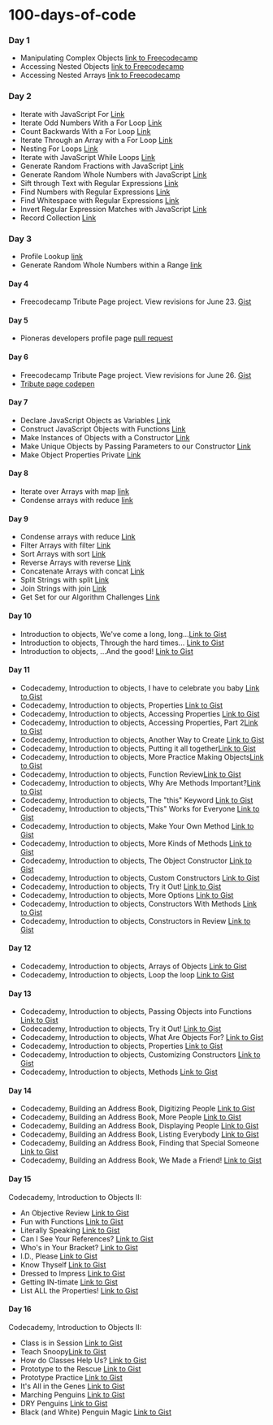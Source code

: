 # 100-days-of-code

### Day 1
- Manipulating Complex Objects [link to Freecodecamp](https://www.freecodecamp.com/challenges/Manipulating%20Complex%20Objects?solution=%0Avar%20myMusic%20%3D%20%5B%0A%20%20%7B%0A%20%20%20%20%22artist%22%3A%20%22Billy%20Joel%22%2C%0A%20%20%20%20%22title%22%3A%20%22Piano%20Man%22%2C%0A%20%20%20%20%22release_year%22%3A%201973%2C%0A%20%20%20%20%22formats%22%3A%20%5B%20%0A%20%20%20%20%20%20%22CS%22%2C%20%0A%20%20%20%20%20%20%228T%22%2C%20%0A%20%20%20%20%20%20%22LP%22%20%5D%2C%0A%20%20%20%20%22gold%22%3A%20true%0A%20%20%7D%2C%0A%20%20%0A%20%7B%0A%20%20%20%20%22artist%22%3A%20%22coldplay%22%2C%0A%20%20%20%20%22title%22%3A%20%22viva%20la%20vida%22%2C%0A%20%20%20%20%22release_year%22%3A%202009%2C%0A%20%20%20%20%22formats%22%3A%20%5B%0A%20%20%20%20%20%20%22cd%22%2C%0A%20%20%20%20%20%20%22dvd%22%2C%0A%20%20%20%20%20%20%22lp%22%0A%20%20%20%20%5D%0A%20%20%7D%0A%20%20%2F%2F%20Add%20record%20here%0A%5D%3B%0A%0A)
- Accessing Nested Objects [link to Freecodecamp](https://www.freecodecamp.com/challenges/Accessing%20Nested%20Objects?solution=%0A%2F%2F%20Setup%0Avar%20myStorage%20%3D%20%7B%0A%20%20%22car%22%3A%20%7B%0A%20%20%20%20%22inside%22%3A%20%7B%0A%20%20%20%20%20%20%22glove%20box%22%3A%20%22maps%22%2C%0A%20%20%20%20%20%20%22passenger%20seat%22%3A%20%22crumbs%22%0A%20%20%20%20%20%7D%2C%0A%20%20%20%20%22outside%22%3A%20%7B%0A%20%20%20%20%20%20%22trunk%22%3A%20%22jack%22%0A%20%20%20%20%7D%0A%20%20%7D%0A%7D%3B%0A%0A%2F%2F%20Only%20change%20code%20below%20this%20line%0A%0Avar%20gloveBoxContents%20%3D%20myStorage.car.inside%5B%22glove%20box%22%5D%3B%20%2F%2F%20Change%20this%20line%0A%0A)
- Accessing Nested Arrays [link to Freecodecamp](https://www.freecodecamp.com/challenges/Accessing%20Nested%20Arrays?solution=%0A%2F%2F%20Setup%0Avar%20myPlants%20%3D%20%5B%0A%20%20%7B%20%0A%20%20%20%20type%3A%20%22flowers%22%2C%0A%20%20%20%20list%3A%20%5B%0A%20%20%20%20%20%20%22rose%22%2C%0A%20%20%20%20%20%20%22tulip%22%2C%0A%20%20%20%20%20%20%22dandelion%22%0A%20%20%20%20%5D%0A%20%20%7D%2C%0A%20%20%7B%0A%20%20%20%20type%3A%20%22trees%22%2C%0A%20%20%20%20list%3A%20%5B%0A%20%20%20%20%20%20%22fir%22%2C%0A%20%20%20%20%20%20%22pine%22%2C%0A%20%20%20%20%20%20%22birch%22%0A%20%20%20%20%5D%0A%20%20%7D%20%20%0A%5D%3B%0A%0A%2F%2F%20Only%20change%20code%20below%20this%20line%0A%0Avar%20secondTree%20%3D%20myPlants%5B1%5D.list%5B1%5D%3B%20%2F%2F%20Change%20this%20line%0A%0A)

### Day 2
- Iterate with JavaScript For [Link](https://www.freecodecamp.com/challenges/Iterate%20with%20JavaScript%20For%20Loops?solution=%0A%2F%2F%20Example%0Avar%20ourArray%20%3D%20%5B%5D%3B%0A%0Afor%20(var%20i%20%3D%200%3B%20i%20%3C%205%3B%20i%2B%2B)%20%7B%0A%20%20ourArray.push(i)%3B%0A%7D%0A%0A%2F%2F%20Setup%0Avar%20myArray%20%3D%20%5B%5D%3B%0A%0Afor%20(var%20i%20%3D%201%3B%20i%20%3C%206%3B%20i%2B%2B)%20%7B%0A%20%20myArray.push(i)%3B%0A%7D%0A%2F%2F%20Only%20change%20code%20below%20this%20line.%0A%0A%0A)
- Iterate Odd Numbers With a For Loop	[Link](https://www.freecodecamp.com/challenges/Iterate%20Odd%20Numbers%20With%20a%20For%20Loop?solution=%0A%2F%2F%20Example%0Avar%20ourArray%20%3D%20%5B%5D%3B%0A%0Afor%20(var%20i%20%3D%200%3B%20i%20%3C%2010%3B%20i%20%2B%3D%202)%20%7B%0A%20%20ourArray.push(i)%3B%0A%7D%0A%0A%2F%2F%20Setup%0Avar%20myArray%20%3D%20%5B%5D%3B%0A%20%20for%20(var%20i%20%3D%201%3B%20i%20%3C10%3B%20i%2B%3D2)%7B%0A%20%20%20%20myArray.push(i)%3B%0A%20%20%7D%0A%2F%2F%20Only%20change%20code%20below%20this%20line.%0A%0A%0A)
- Count Backwards With a For Loop	[Link](https://www.freecodecamp.com/challenges/Count%20Backwards%20With%20a%20For%20Loop?solution=%0A%2F%2F%20Example%0Avar%20ourArray%20%3D%20%5B%5D%3B%0A%0Afor%20(var%20i%20%3D%2010%3B%20i%20%3E%200%3B%20i%20-%3D%202)%20%7B%0A%20%20ourArray.push(i)%3B%0A%7D%0A%0A%2F%2F%20Setup%0Avar%20myArray%20%3D%20%5B%5D%3B%0A%20%20for%20(var%20i%20%3D%209%3B%20i%20%3E%200%3B%20i%20-%3D%202)%7B%0A%20%20%20%20myArray.push(i)%3B%0A%20%20%7D%0A%2F%2F%20Only%20change%20code%20below%20this%20line.%0A%0A)
- Iterate Through an Array with a For Loop	[Link](https://www.freecodecamp.com/challenges/Iterate%20Through%20an%20Array%20with%20a%20For%20Loop?solution=%0A%2F%2F%20Example%0Avar%20ourArr%20%3D%20%5B%209%2C%2010%2C%2011%2C%2012%5D%3B%0Avar%20ourTotal%20%3D%200%3B%0A%0Afor%20(var%20i%20%3D%200%3B%20i%20%3C%20ourArr.length%3B%20i%2B%2B)%20%7B%0A%20%20ourTotal%20%2B%3D%20ourArr%5Bi%5D%3B%0A%7D%0A%0A%2F%2F%20Setup%0Avar%20myArr%20%3D%20%5B%202%2C%203%2C%204%2C%205%2C%206%5D%3B%0Avar%20total%20%3D%200%3B%0Afor%20(var%20i%20%3D%200%3B%20i%20%3C%20myArr.length%3B%20i%2B%2B)%7B%0A%20%20total%20%2B%3D%20myArr%5Bi%5D%3B%0A%7D%0A%2F%2F%20Only%20change%20code%20below%20this%20line%0A%0A%0A)
- Nesting For Loops	[Link](https://www.freecodecamp.com/challenges/Nesting%20For%20Loops?solution=%0Afunction%20multiplyAll(arr)%20%7B%0A%20%20var%20product%20%3D%201%3B%0A%20%20%2F%2F%20Only%20change%20code%20below%20this%20line%0A%20%20for%20(var%20i%20%3D%200%3B%20i%20%3C%20arr.length%3B%20i%2B%2B)%7B%0A%20%20%20%20%20%20for%20(var%20j%20%3D%200%3B%20j%20%3C%20arr%5Bi%5D.length%3B%20j%2B%2B)%20%7B%0A%20%20%20%20%20%20%20%20console.log(arr%5Bi%5D%5Bj%5D)%3B%0A%20%20%20%20%20%20%20%20product%20%3D%20product%20*%20arr%5Bi%5D%5Bj%5D%3B%0A%20%20%20%20%20%20%7D%0A%20%20%7D%0A%20%20%2F%2F%20Only%20change%20code%20above%20this%20line%0A%20%20return%20product%3B%0A%7D%0A%0A%2F%2F%20Modify%20values%20below%20to%20test%20your%20code%0AmultiplyAll(%5B%5B1%2C2%5D%2C%5B3%2C4%5D%2C%5B5%2C6%2C7%5D%5D)%3B%0A%0A)
- Iterate with JavaScript While Loops	[Link](https://www.freecodecamp.com/challenges/Iterate%20with%20JavaScript%20While%20Loops?solution=%0A%2F%2F%20Setup%0Avar%20myArray%20%3D%20%5B%5D%3B%0Avar%20i%20%3D%200%3B%0Awhile(%20i%20%3C%205)%20%7B%0A%20%20myArray.push(i)%3B%0A%20%20i%2B%2B%3B%0A%7D%0A%0A%2F%2F%20Only%20change%20code%20below%20this%20line.%0A%0A%0A)
- Generate Random Fractions with JavaScript	[Link](https://www.freecodecamp.com/challenges/Generate%20Random%20Fractions%20with%20JavaScript?solution=%0Afunction%20randomFraction()%20%7B%0A%0A%20%20%2F%2F%20Only%20change%20code%20below%20this%20line.%0A%0A%20%20return%20Math.random()%3B%0A%0A%20%20%2F%2F%20Only%20change%20code%20above%20this%20line.%0A%7D%0A)
- Generate Random Whole Numbers with JavaScript [Link](https://www.freecodecamp.com/challenges/Generate%20Random%20Whole%20Numbers%20with%20JavaScript?solution=%0Avar%20randomNumberBetween0and19%20%3D%20Math.floor(Math.random()%20*%2010)%3B%0A%0Afunction%20randomWholeNum()%20%7B%0A%0A%20%20%2F%2F%20Only%20change%20code%20below%20this%20line.%0A%0A%20%20return%20Math.floor(Math.random())%3B%0A%7D%0A)
- Sift through Text with Regular Expressions [Link](https://www.freecodecamp.com/challenges/Sift%20through%20Text%20with%20Regular%20Expressions?solution=%0A%2F%2F%20Setup%0Avar%20testString%20%3D%20%22Ada%20Lovelace%20and%20Charles%20Babbage%20designed%20the%20first%20computer%20and%20the%20software%20that%20would%20have%20run%20on%20it.%22%3B%0A%0A%2F%2F%20Example%0Avar%20expressionToGetSoftware%20%3D%20%2Fsoftware%2Fgi%3B%0Avar%20softwareCount%20%3D%20testString.match(expressionToGetSoftware).length%3B%0A%20%20%0A%0A%2F%2F%20Only%20change%20code%20below%20this%20line.%0A%0Avar%20expression%20%3D%20%2Fand%2Fgi%3B%20%20%2F%2F%20Change%20this%20Line%0A%0A%2F%2F%20Only%20change%20code%20above%20this%20line%0A%0A%2F%2F%20This%20code%20counts%20the%20matches%20of%20expression%20in%20testString%0Avar%20andCount%20%3D%20testString.match(expression).length%3B%0A%0A)
- Find Numbers with Regular Expressions	[Link](https://www.freecodecamp.com/challenges/Find%20Numbers%20with%20Regular%20Expressions?solution=%0A%2F%2F%20Setup%0Avar%20testString%20%3D%20%22There%20are%203%20cats%20but%204%20dogs.%22%3B%0A%0A%2F%2F%20Only%20change%20code%20below%20this%20line.%0A%0Avar%20expression%20%3D%20%2F%5Cd%2B%2Fg%3B%20%20%2F%2F%20Change%20this%20line%0A%0A%2F%2F%20Only%20change%20code%20above%20this%20line%0A%0A%2F%2F%20This%20code%20counts%20the%20matches%20of%20expression%20in%20testString%0Avar%20digitCount%20%3D%20testString.match(expression).length%3B%0A)
- Find Whitespace with Regular Expressions [Link](https://www.freecodecamp.com/challenges/Find%20Whitespace%20with%20Regular%20Expressions?solution=%0A%2F%2F%20Setup%0Avar%20testString%20%3D%20%22How%20many%20spaces%20are%20there%20in%20this%20sentence%3F%22%3B%0A%0A%2F%2F%20Only%20change%20code%20below%20this%20line.%0A%0Avar%20expression%20%3D%20%2F%5Cs%2B%2Fg%3B%20%20%2F%2F%20Change%20this%20line%0A%0A%2F%2F%20Only%20change%20code%20above%20this%20line%0A%0A%2F%2F%20This%20code%20counts%20the%20matches%20of%20expression%20in%20testString%0Avar%20spaceCount%20%3D%20testString.match(expression).length%3B%0A)
- Invert Regular Expression Matches with JavaScript [Link](https://www.freecodecamp.com/challenges/Invert%20Regular%20Expression%20Matches%20with%20JavaScript?solution=%0A%2F%2F%20Setup%0Avar%20testString%20%3D%20%22How%20many%20non-space%20characters%20are%20there%20in%20this%20sentence%3F%22%3B%0A%0A%2F%2F%20Only%20change%20code%20below%20this%20line.%0A%0Avar%20expression%20%3D%20%2F%5CS%2Fg%3B%20%20%2F%2F%20Change%20this%20line%0A%0A%2F%2F%20Only%20change%20code%20above%20this%20line%0A%0A%2F%2F%20This%20code%20counts%20the%20matches%20of%20expression%20in%20testString%0Avar%20nonSpaceCount%20%3D%20testString.match(expression).length%3B%0A)
- Record Collection [Link](https://www.freecodecamp.com/challenges/Record%20Collection?solution=%0A%2F%2F%20Setup%0Avar%20collection%20%3D%20%7B%0A%20%20%20%20%222548%22%3A%20%7B%0A%20%20%20%20%20%20%22album%22%3A%20%22Slippery%20When%20Wet%22%2C%0A%20%20%20%20%20%20%22artist%22%3A%20%22Bon%20Jovi%22%2C%0A%20%20%20%20%20%20tracks%3A%20%5B%20%0A%20%20%20%20%20%20%20%20%22Let%20It%20Rock%22%2C%20%0A%20%20%20%20%20%20%20%20%22You%20Give%20Love%20a%20Bad%20Name%22%20%0A%20%20%20%20%20%20%5D%0A%20%20%20%20%7D%2C%0A%20%20%20%20%222468%22%3A%20%7B%0A%20%20%20%20%20%20%22album%22%3A%20%221999%22%2C%0A%20%20%20%20%20%20%22artist%22%3A%20%22Prince%22%2C%0A%20%20%20%20%20%20%22tracks%22%3A%20%5B%20%0A%20%20%20%20%20%20%20%20%221999%22%2C%20%0A%20%20%20%20%20%20%20%20%22Little%20Red%20Corvette%22%20%0A%20%20%20%20%20%20%5D%0A%20%20%20%20%7D%2C%0A%20%20%20%20%221245%22%3A%20%7B%0A%20%20%20%20%20%20%22artist%22%3A%20%22Robert%20Palmer%22%2C%0A%20%20%20%20%20%20%22tracks%22%3A%20%5B%20%5D%0A%20%20%20%20%7D%2C%0A%20%20%20%20%225439%22%3A%20%7B%0A%20%20%20%20%20%20%22album%22%3A%20%22ABBA%20Gold%22%0A%20%20%20%20%7D%0A%7D%3B%0A%2F%2F%20Keep%20a%20copy%20of%20the%20collection%20for%20tests%0Avar%20collectionCopy%20%3D%20JSON.parse(JSON.stringify(collection))%3B%0A%0A%2F%2F%20Only%20change%20code%20below%20this%20line%0Afunction%20updateRecords(id%2C%20prop%2C%20value)%20%7B%0A%20%20if%20(collection%5Bid%5D.hasOwnProperty(prop))%20%7B%0A%20%20%20%20%0A%20%20%20%20if%20(value)%20%7B%0A%20%20%20%20%20%20%0A%20%20%20%20%20%20if%20(prop%20%3D%3D%3D%20%22tracks%22)%20%7B%0A%20%20%20%20%20%20%20%20%0A%20%20%20%20%20%20%20%20collection%5Bid%5D%5Bprop%5D.push(value)%3B%0A%20%20%20%20%20%20%20%20%0A%20%20%20%20%20%20%7D%20else%20%7B%0A%20%20%20%20%20%20%20%20%0A%20%20%20%20%20%20%20%20%20collection%5Bid%5D%5Bprop%5D%20%3D%20value%3B%20%0A%20%20%20%20%20%20%20%20%0A%20%20%20%20%20%20%7D%0A%20%20%20%20%20%0A%20%20%20%20%7D%20else%20%7B%0A%20%20%20%20%20%20%0A%20%20%20%20%20%20delete%20collection%5Bid%5D%5Bprop%5D%3B%0A%20%20%20%20%0A%20%20%20%20%7D%0A%20%20%20%20%20%20%0A%20%20%7D%20else%20%7B%0A%20%20%20%20%0A%20%20%20%20if%20(prop%20%3D%3D%3D%20%22tracks%22)%20%7B%0A%20%20%20%20%20%20%0A%20%20%20%20%20%20collection%5Bid%5D%5Bprop%5D%20%3D%20%5Bvalue%5D%3B%0A%20%20%20%20%20%20%0A%20%20%20%20%7D%20else%20%7B%0A%20%20%20%20%20%20%0A%20%20%20%20%20%20%20collection%5Bid%5D%5Bprop%5D%20%3D%20value%3B%0A%20%20%20%20%20%20%0A%20%20%20%20%7D%0A%20%20%20%20%0A%20%20%7D%0A%0A%20%20return%20collection%3B%0A%7D%0A%0A%2F%2F%20Alter%20values%20below%20to%20test%20your%20code%0AupdateRecords(1245%2C%20%22tracks%22%2C%20%22Addicted%20to%20Love%22)%3B%0A%0A)
 
### Day 3
- Profile Lookup [link](https://www.freecodecamp.com/challenges/Profile%20Lookup?solution=%0A%2F%2FSetup%0Avar%20contacts%20%3D%20%5B%0A%20%20%20%20%7B%0A%20%20%20%20%20%20%20%20%22firstName%22%3A%20%22Akira%22%2C%0A%20%20%20%20%20%20%20%20%22lastName%22%3A%20%22Laine%22%2C%0A%20%20%20%20%20%20%20%20%22number%22%3A%20%220543236543%22%2C%0A%20%20%20%20%20%20%20%20%22likes%22%3A%20%5B%22Pizza%22%2C%20%22Coding%22%2C%20%22Brownie%20Points%22%5D%0A%20%20%20%20%7D%2C%0A%20%20%20%20%7B%0A%20%20%20%20%20%20%20%20%22firstName%22%3A%20%22Harry%22%2C%0A%20%20%20%20%20%20%20%20%22lastName%22%3A%20%22Potter%22%2C%0A%20%20%20%20%20%20%20%20%22number%22%3A%20%220994372684%22%2C%0A%20%20%20%20%20%20%20%20%22likes%22%3A%20%5B%22Hogwarts%22%2C%20%22Magic%22%2C%20%22Hagrid%22%5D%0A%20%20%20%20%7D%2C%0A%20%20%20%20%7B%0A%20%20%20%20%20%20%20%20%22firstName%22%3A%20%22Sherlock%22%2C%0A%20%20%20%20%20%20%20%20%22lastName%22%3A%20%22Holmes%22%2C%0A%20%20%20%20%20%20%20%20%22number%22%3A%20%220487345643%22%2C%0A%20%20%20%20%20%20%20%20%22likes%22%3A%20%5B%22Intriguing%20Cases%22%2C%20%22Violin%22%5D%0A%20%20%20%20%7D%2C%0A%20%20%20%20%7B%0A%20%20%20%20%20%20%20%20%22firstName%22%3A%20%22Kristian%22%2C%0A%20%20%20%20%20%20%20%20%22lastName%22%3A%20%22Vos%22%2C%0A%20%20%20%20%20%20%20%20%22number%22%3A%20%22unknown%22%2C%0A%20%20%20%20%20%20%20%20%22likes%22%3A%20%5B%22Javascript%22%2C%20%22Gaming%22%2C%20%22Foxes%22%5D%0A%20%20%20%20%7D%0A%5D%3B%0A%0A%0Afunction%20lookUpProfile(firstName%2C%20prop)%7B%0A%2F%2F%20Only%20change%20code%20below%20this%20line%0A%20%20for%20(var%20i%20%3D%200%3B%20i%20%3C%20contacts.length%3B%20i%2B%2B)%20%7B%0A%20%20%20%20%0A%20%20%20%20if%20(contacts%5Bi%5D.firstName%20%3D%3D%3D%20firstName)%20%7B%0A%20%20%20%20%20%20if%20(contacts%5Bi%5D.hasOwnProperty(prop))%20%7B%0A%20%20%20%20%20%20%20%20return%20contacts%5Bi%5D%5Bprop%5D%3B%0A%20%20%20%20%20%20%7D%20else%20%7B%0A%20%20%20%20%20%20%20%20return%20%22No%20such%20property%22%3B%0A%20%20%20%20%20%20%7D%0A%20%20%20%20%7D%0A%0A%20%20%7D%0A%20%20%0A%20%20return%20%22No%20such%20contact%22%3B%0A%2F%2F%20Only%20change%20code%20above%20this%20line%0A%7D%0A%0A%2F%2F%20Change%20these%20values%20to%20test%20your%20function%0AlookUpProfile(%22Akira%22%2C%20%22address%22)%3B%0A)
- Generate Random Whole Numbers within a Range [link](https://www.freecodecamp.com/challenges/Generate%20Random%20Whole%20Numbers%20within%20a%20Range?solution=%0A%2F%2F%20Example%0Afunction%20ourFunction(ourMin%2C%20ourMax)%20%7B%0A%0A%20%20return%20Math.floor(Math.random()%20*%20(ourMax%20-%20ourMin%20%2B%201))%20%2B%20ourMin%3B%0A%7D%0A%0AourFunction(1%2C%209)%3B%0A%0A%2F%2F%20Only%20change%20code%20below%20this%20line.%0A%0Afunction%20randomRange(myMin%2C%20myMax)%20%7B%0A%0A%20%20return%20Math.floor(Math.random()%20*%20(myMax%20-%20myMin%20%2B%201))%20%2B%20myMin%3B%20%2F%2F%20Change%20this%20line%0A%0A%7D%0A%0A%2F%2F%20Change%20these%20values%20to%20test%20your%20function%0Avar%20myRandom%20%3D%20randomRange(5%2C%2015)%3B%0A)

#### Day 4
- Freecodecamp Tribute Page project. View revisions for June 23. [Gist](https://gist.github.com/angelitaooo/cf789687f02a1d59361c21d4805876c8/revisions)

#### Day 5
- Pioneras developers profile page [pull request](https://github.com/NavePionera/navepionera.github.io/pull/1)

#### Day 6
- Freecodecamp Tribute Page project. View revisions for June 26.
[Gist](https://gist.github.com/angelitaooo/cf789687f02a1d59361c21d4805876c8/revisions)
- [Tribute page codepen](http://codepen.io/angelitaooo/pen/KMawOm)

#### Day 7
- Declare JavaScript Objects as Variables	[Link](https://www.freecodecamp.com/challenges/Declare%20JavaScript%20Objects%20as%20Variables?solution=%0Avar%20car%20%3D%20%7B%0A%20%20%22wheels%22%3A4%2C%0A%20%20%22engines%22%3A1%2C%0A%20%20%22seats%22%3A5%0A%7D%3B%0A%0Avar%20motorBike%20%3D%20%7B%0A%20%20%22wheels%22%3A2%2C%0A%20%20%22engines%22%3A1%2C%0A%20%20%22seats%22%3A1%0A%20%20%2F%2F%20Only%20change%20code%20below%20this%20line.%0A%7D%3B%0A)
- Construct JavaScript Objects with Functions	[Link](https://www.freecodecamp.com/challenges/Construct%20JavaScript%20Objects%20with%20Functions?solution=%0Avar%20Car%20%3D%20function()%20%7B%0A%20%20this.wheels%20%3D%204%3B%0A%20%20this.engines%20%3D%201%3B%0A%20%20this.seats%20%3D%201%3B%0A%7D%3B%0A%0A%0A%2F%2F%20Only%20change%20code%20below%20this%20line.%0A%0Avar%20MotorBike%20%3D%20function()%20%7B%0A%20%20this.wheels%20%3D%202%3B%0A%20%20this.engines%20%3D%201%3B%0A%20%20this.seats%20%3D%201%3B%0A%7D%3B%0A)	
- Make Instances of Objects with a Constructor	[Link](https://www.freecodecamp.com/challenges/Make%20Instances%20of%20Objects%20with%20a%20Constructor%20Function?solution=%0Avar%20Car%20%3D%20function()%20%7B%0A%20%20this.wheels%20%3D%204%3B%0A%20%20this.engines%20%3D%201%3B%0A%20%20this.seats%20%3D%201%3B%0A%7D%3B%0A%0A%2F%2F%20Only%20change%20code%20below%20this%20line.%0A%0Avar%20myCar%20%3D%20new%20Car()%3B%0AmyCar.nickname%20%3D%20%22carlos%22%3B%0A)
- Make Unique Objects by Passing Parameters to our Constructor [Link](https://www.freecodecamp.com/challenges/Make%20Unique%20Objects%20by%20Passing%20Parameters%20to%20our%20Constructor?solution=%0Avar%20Car%20%3D%20function(wheels%2C%20seats%2C%20engines)%20%7B%0A%20%20%2F%2FChange%20this%20constructor%0A%20%20this.wheels%20%3D%20wheels%3B%0A%20%20this.seats%20%3D%20seats%3B%0A%20%20this.engines%20%3D%20engines%3B%0A%7D%3B%0A%0A%2F%2FTry%20it%20out%20here%0Avar%20myCar%20%3D%20new%20Car(4%2C%204%2C%202)%3B%0A)	
- Make Object Properties Private	[Link](https://www.freecodecamp.com/challenges/Make%20Object%20Properties%20Private?solution=%0Avar%20Car%20%3D%20function()%20%7B%0A%20%20%2F%2F%20this%20is%20a%20private%20variable%0A%20%20var%20speed%20%3D%2010%3B%0A%0A%20%20%2F%2F%20these%20are%20public%20methods%0A%20%20this.accelerate%20%3D%20function(change)%20%7B%0A%20%20%20%20speed%20%2B%3D%20change%3B%0A%20%20%7D%3B%0A%0A%20%20this.decelerate%20%3D%20function()%20%7B%0A%20%20%20%20speed%20-%3D%205%3B%0A%20%20%7D%3B%0A%0A%20%20this.getSpeed%20%3D%20function()%20%7B%0A%20%20%20%20return%20speed%3B%0A%20%20%7D%3B%0A%7D%3B%0A%0Avar%20Bike%20%3D%20function()%20%7B%0A%0A%20%20var%20gear%20%3D%203%3B%0A%20%20%0A%20%20this.setGear%20%3D%20function(val)%7B%0A%20%20%20%20gear%20%3D%20val%3B%0A%20%20%7D%3B%0A%20%20%0A%20%20this.getGear%20%3D%20function()%20%7B%0A%20%20%20%20return%20gear%3B%0A%20%20%7D%3B%0A%20%20%2F%2F%20Only%20change%20code%20below%20this%20line.%0A%0A%7D%3B%0A%0Avar%20myCar%20%3D%20new%20Car()%3B%0A%0Avar%20myBike%20%3D%20new%20Bike()%3B%0A%0A)

#### Day 8
- Iterate over Arrays with map [link](https://www.freecodecamp.com/challenges/Iterate%20over%20Arrays%20with%20map?solution=%0Avar%20oldArray%20%3D%20%5B1%2C2%2C3%2C4%2C5%5D%3B%0A%0A%2F%2F%20Only%20change%20code%20below%20this%20line.%0A%0Avar%20newArray%20%3D%20oldArray.map(function(val)%20%7B%0A%20%20%20return%20val%20%2B%203%3B%20%20%20%20%20%20%20%20%20%20%20%20%20%20%20%20%20%20%20%20%20%20%20%20%20%20%20%0A%20%7D)%3B%0A)
- Condense arrays with reduce [link](https://www.freecodecamp.com/challenges/Condense%20arrays%20with%20reduce?solution=%0Avar%20array%20%3D%20%5B4%2C5%2C6%2C7%2C8%5D%3B%0Avar%20singleVal%20%3D%200%3B%0A%0A%2F%2F%20Only%20change%20code%20below%20this%20line.%0A%0AsingleVal%20%3D%20array.reduce(function(previousVal%2C%20currentVal)%20%7B%0A%20%20return%20previousVal%20%2B%20currentVal%3B%0A%7D%2C%200)%3B%0A)

#### Day 9
- Condense arrays with reduce	 [Link](https://www.freecodecamp.com/challenges/Condense%20arrays%20with%20reduce?solution=%0Avar%20array%20%3D%20%5B4%2C5%2C6%2C7%2C8%5D%3B%0Avar%20singleVal%20%3D%200%3B%0A%0A%2F%2F%20Only%20change%20code%20below%20this%20line.%0A%0AsingleVal%20%3D%20array.reduce(function(previousVal%2C%20currentVal)%20%7B%0A%20%20return%20previousVal%20%2B%20currentVal%3B%0A%7D%2C%200)%3B%0A)
- Filter Arrays with filter	[Link](https://www.freecodecamp.com/challenges/Filter%20Arrays%20with%20filter?solution=%0Avar%20oldArray%20%3D%20%5B1%2C2%2C3%2C4%2C5%2C6%2C7%2C8%2C9%2C10%5D%3B%0A%0A%2F%2F%20Only%20change%20code%20below%20this%20line.%0A%0Avar%20newArray%20%3D%20oldArray.filter(function(val)%20%7B%0A%20%20return%20val%20%3C%206%3B%0A%7D)%3B%0A)
- Sort Arrays with sort	[Link](https://www.freecodecamp.com/challenges/Sort%20Arrays%20with%20sort?solution=%0Avar%20array%20%3D%20%5B1%2C%2012%2C%2021%2C%202%5D%3B%0A%0A%2F%2F%20Only%20change%20code%20below%20this%20line.%0A%0Aarray.sort(function(a%2C%20b)%20%7B%0A%20%20return%20b%20-%20a%3B%20%20%20%20%20%20%20%20%20%20%0A%7D)%3B%0A)
- Reverse Arrays with reverse [Link](https://www.freecodecamp.com/challenges/Reverse%20Arrays%20with%20reverse?solution=%0Avar%20array%20%3D%20%5B1%2C2%2C3%2C4%2C5%2C6%2C7%5D%3B%0Avar%20newArray%20%3D%20%5B%5D%3B%0A%0A%2F%2F%20Only%20change%20code%20below%20this%20line.%0A%0AnewArray%20%3D%20array.reverse()%3B%0A)
- Concatenate Arrays with concat	[Link](https://www.freecodecamp.com/challenges/Concatenate%20Arrays%20with%20concat?solution=%0Avar%20oldArray%20%3D%20%5B1%2C2%2C3%5D%3B%0Avar%20newArray%20%3D%20%5B%5D%3B%0A%0Avar%20concatMe%20%3D%20%5B4%2C5%2C6%5D%3B%0A%0A%2F%2F%20Only%20change%20code%20below%20this%20line.%0A%0AnewArray%20%3D%20oldArray.concat(concatMe)%3B%0A)
- Split Strings with split	[Link](https://www.freecodecamp.com/challenges/Split%20Strings%20with%20split?solution=%0Avar%20string%20%3D%20%22Split%20me%20into%20an%20array%22%3B%0Avar%20array%20%3D%20%5B%5D%3B%0A%0A%2F%2F%20Only%20change%20code%20below%20this%20line.%0A%0Aarray%20%3D%20string.split(%27%20%27)%3B%0A)
- Join Strings with join	[Link](https://www.freecodecamp.com/challenges/Join%20Strings%20with%20join?solution=%0Avar%20joinMe%20%3D%20%5B%22Split%22%2C%22me%22%2C%22into%22%2C%22an%22%2C%22array%22%5D%3B%0Avar%20joinedString%20%3D%20%27%27%3B%0A%0A%2F%2F%20Only%20change%20code%20below%20this%20line.%0A%0AjoinedString%20%3D%20joinMe.join(%22%20%22)%3B%0A)
- Get Set for our Algorithm Challenges [Link](https://www.freecodecamp.com/challenges/Get%20Set%20for%20our%20Algorithm%20Challenges)

#### Day 10
- Introduction to objects, We've come a long, long...[Link to Gist](https://gist.github.com/23eb9587126cc44e61b5a1b9db29ce20)
- Introduction to objects, Through the hard times... [Link to Gist](https://gist.github.com/aa30cd1ded3b6590a4ffb8027f813456)
- Introduction to objects, ...And the good! [Link to Gist](https://gist.github.com/5a7abe5aad3d3e7ccf7772b6202e65c0)

#### Day 11
- Codecademy, Introduction to objects, I have to celebrate you baby [Link to Gist](https://gist.github.com/71a1271576a60eccb8705e8343275951)
-  Codecademy, Introduction to objects, Properties [Link to Gist](https://gist.github.com/1c71da9d6532ae46615fa4945399376d)
-  Codecademy, Introduction to objects, Accessing Properties [Link to Gist](https://gist.github.com/738082f5793be63dd363da8b7ade94ae)
-  Codecademy, Introduction to objects, Accessing Properties, Part 2[Link to Gist](https://gist.github.com/d5260c51fb2ad4b984a5a05198dc27b9)
-  Codecademy, Introduction to objects, Another Way to Create [Link to Gist](https://gist.github.com/d6dfe94d4d0cf7ff05170b667b121b2e)
-  Codecademy, Introduction to objects, Putting it all together[Link to Gist](https://gist.github.com/ad44982713b7ce581b679580f8abed00)
-  Codecademy, Introduction to objects, More Practice Making Objects[Link to Gist](https://gist.github.com/5835b85bddf6db2f93201d87c7c75684)
-  Codecademy, Introduction to objects, Function Review[Link to Gist](https://gist.github.com/1330040b78886dc3b41ece77ccc783c3)
- Codecademy, Introduction to objects, Why Are Methods Important?[Link to Gist](https://gist.github.com/a974f87b119bd4083cd72284b91112a7)
- Codecademy, Introduction to objects, The "this" Keyword [Link to Gist](https://gist.github.com/49213cd7978c4917b369ea6989b940c3)
- Codecademy, Introduction to objects,"This" Works for Everyone
 [Link to Gist](https://gist.github.com/fd29810212076eef8b5cb1e9f85de5f9)
- Codecademy, Introduction to objects, Make Your Own Method [Link to Gist](https://gist.github.com/d359e223c38ab1882a038ff209da15f3)
- Codecademy, Introduction to objects, More Kinds of Methods [Link to Gist](https://gist.github.com/9d4d4bd31d951091a4ff3eaf37a7eb87)
- Codecademy, Introduction to objects, The Object Constructor
 [Link to Gist](https://gist.github.com/3b4b68115bc47008be48ac8c96770f87)
- Codecademy, Introduction to objects, Custom Constructors [Link to Gist](https://gist.github.com/ff6e6f7bd1dc87f8eabea25278810ab3)
- Codecademy, Introduction to objects, Try it Out! [Link to Gist](https://gist.github.com/2bd8e9d60ebff590e243ce6e48f05646)
- Codecademy, Introduction to objects, More Options [Link to Gist](https://gist.github.com/a029a43c9ae570355d07d9a03dda04b5)
- Codecademy, Introduction to objects, Constructors With Methods [Link to Gist](https://gist.github.com/e5ef1ad2fc99e5929753266851e54695)
- Codecademy, Introduction to objects, Constructors in Review [Link to Gist](https://gist.github.com/1485dccb775d7c5967105d9de52d8e98)

#### Day 12
- Codecademy, Introduction to objects, Arrays of Objects [Link to Gist](https://gist.github.com/321c5e9a67dc9cd493458296a9816b4c)
- Codecademy, Introduction to objects, Loop the loop [Link to Gist](https://gist.github.com/229d46127da3d815cea9baf270322c0a)

#### Day 13
- Codecademy, Introduction to objects, Passing Objects into Functions
 [Link to Gist](https://gist.github.com/a3cfa90aa425dcbdc805e70f9e21886f)
- Codecademy, Introduction to objects, Try it Out! [Link to Gist](https://gist.github.com/37a45ddb179abc59867302efc80ac8c8)
- Codecademy, Introduction to objects, What Are Objects For? [Link to Gist](https://gist.github.com/08b2dba9b55d57265048a23809953882)
- Codecademy, Introduction to objects, Properties
 [Link to Gist](https://gist.github.com/144d09dcfee8b3c03e6bc99d5cabafcc)
- Codecademy, Introduction to objects, Customizing Constructors [Link to Gist](https://gist.github.com/95b30c2f3e9ce25e424ea172b5d7a975)
- Codecademy, Introduction to objects, Methods [Link to Gist](https://gist.github.com/0e669d3215b776f4edce2ca43c6bbc1b)

#### Day 14
- Codecademy, Building an Address Book, Digitizing People
 [Link to Gist](https://gist.github.com/dcbe2282f27a4f9d7ab57ac03ba84365)
- Codecademy, Building an Address Book, More People
 [Link to Gist](https://gist.github.com/922865d3869b9487ddb78de84c046321)
- Codecademy, Building an Address Book, Displaying People
 [Link to Gist](https://gist.github.com/3830135cea5aa1cf9ecedee6720bf62c)
- Codecademy, Building an Address Book, Listing Everybody
 [Link to Gist](https://gist.github.com/3b5e64585a06120780172b512874e3b0)
- Codecademy, Building an Address Book, Finding that Special Someone
 [Link to Gist](https://gist.github.com/367dd3d050b07127504f367220ca0d97)
- Codecademy, Building an Address Book, We Made a Friend! [Link to Gist](https://gist.github.com/c77a1847d46d1049ff4aef19031e5b0a)

#### Day 15
Codecademy, Introduction to Objects II:
- An Objective Review [Link to Gist](https://gist.github.com/7f43d9493ca6785ec28776e89a4915bb)
- Fun with Functions [Link to Gist](https://gist.github.com/3956cb2576e357889c7d30e533fdcf06)
- Literally Speaking [Link to Gist](https://gist.github.com/23ba0c93227cc7adc8d1d3251b0690e7)
- Can I See Your References? [Link to Gist](https://gist.github.com/8755c2772021e9b92785c557a67b2647)
- Who's in Your Bracket? [Link to Gist](https://gist.github.com/c81b55bda29406600a8a430430fd23e4)
- I.D., Please [Link to Gist](https://gist.github.com/7f158c828500249a43ac2c1871d27328)
- Know Thyself [Link to Gist](https://gist.github.com/8a363e9dd9e44b639976d557f541a418)
- Dressed to Impress [Link to Gist](https://gist.github.com/18fc8c5da2728e3849ea20a3ef4072bd)
- Getting IN-timate [Link to Gist](https://gist.github.com/fcd885f1848152d0761fc1c8c2de0aef)
- List ALL the Properties! [Link to Gist](https://gist.github.com/b6fc8cc6013876fb8e75a8a22b4fd60f)

#### Day 16
Codecademy, Introduction to Objects II:
- Class is in Session [Link to Gist](https://gist.github.com/8e50a9a6b0d00f31e2cf9d5f3a3bbc71)
- Teach Snoopy[Link to Gist](https://gist.github.com/858ef8d26b32c9de4b6a6890354beb67)
- How do Classes Help Us? [Link to Gist](https://gist.github.com/223cceef6c76839a319b53a71b56eaf3)
- Prototype to the Rescue [Link to Gist](https://gist.github.com/d5d64b07b69d0438a020dc22e9c4eb1e)
- Prototype Practice [Link to Gist](https://gist.github.com/cb917fbfe8d3540da177ca8dd992fe1d)
- It's All in the Genes [Link to Gist](https://gist.github.com/aead803fe7051df3094007c7ea5be800)
- Marching Penguins [Link to Gist](https://gist.github.com/e169a759624915675ee7eefdef9ab599)
- DRY Penguins [Link to Gist](https://gist.github.com/2aabcda51ba1c9241c7cf95c96d4bf45)
- Black (and White) Penguin Magic [Link to Gist](https://gist.github.com/b080f5b0a020ea4be10c61465571ff31)
